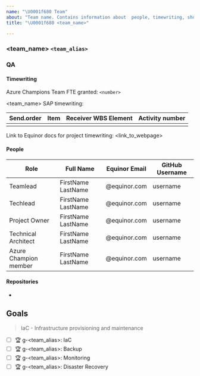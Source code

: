 ```yaml
---
name: "\U0001f680 Team"
about: "Team name. Contains information about  people, timewriting, short description and team goals."
title: "\U0001f680 <team_name>"

---
```

### <team_name> `<team_alias>`

### QA

#### Timewriting

Azure Champions Team FTE granted: `<number>`

<team_name> SAP timewriting:

| Send.order | Item | Receiver WBS Element | Activity number |
| ---------- | ---- | -------------------- | --------------- |
|            |      |                      |                 |

Link to Equinor docs for project timewriting: <link_to_webpage>

#### People

| Role                  | Full Name          | Equinor Email | GitHub Username |
| --------------------- | ------------------ | ------------- | --------------- |
| Teamlead              | FirstName LastName | @equinor.com  | username        |
| Techlead              | FirstName LastName | @equinor.com  | username        |
| Project Owner         | FirstName LastName | @equinor.com  | username        |
| Technical Architect   | FirstName LastName | @equinor.com  | username        |
| Azure Champion member | FirstName LastName | @equinor.com  | username        |

#### Repositories

- 

## Goals

> IaC - Infrastructure provisioning and maintenance

- [ ] :trophy: g-<team_alias>: IaC
- [ ] :trophy: g-<team_alias>: Backup
- [ ] :trophy: g-<team_alias>: Monitoring
- [ ] :trophy: g-<team_alias>: Disaster Recovery
